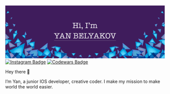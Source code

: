 [![Yan's GitHub Banner](./assets/GitHubHeader.png)](https://socprofile.com/beliy.bear)
[![Instagram Badge](https://img.shields.io/badge/Instagram-E4405F?style=for-the-badge&logo=instagram&logoColor=white)](https://instagram.com/beliybear)
[![Codewars Badge](https://img.shields.io/badge/Codewars-B1361E?style=for-the-badge&logo=Codewars&logoColor=white)](https://www.codewars.com/users/beliybear)

Hey there 👋

I’m Yan, a junior IOS developer, creative coder. I make my mission to make world the world easier.

